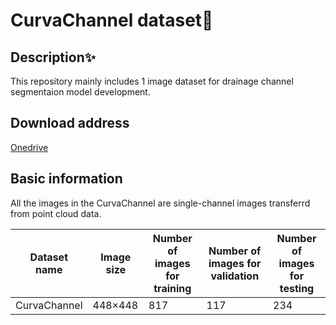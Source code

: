 # CurvaChannel dataset🚀

## Description✨
This repository mainly includes 1 image dataset for drainage channel segmentaion model development. 

## Download address
[Onedrive](https://hkustconnect-my.sharepoint.com/:f:/g/personal/ylyuap_connect_ust_hk/Ei-3JN4ZbDBMvE4pmgczlZwBpl_ZFwwUiivlVwitO5CCcA?e=VlCAcU)

## Basic information
All the images in the CurvaChannel are single-channel images transferrd from point cloud data.

| Dataset name   | Image size | Number of images for training | Number of images for validation | Number of images for testing |
|----------------|------------|------------------------------|--------------------------------|-----------------------------|
| CurvaChannel   | 448×448    | 817                          | 117                            | 234                         |

